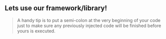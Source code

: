 ## Lets use our framework/library!

> A handy tip is to put a semi-colon at the very beginning of your code just to make sure any previously injected code will be finished before yours is executed.